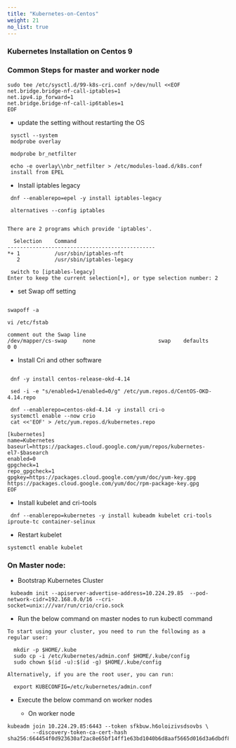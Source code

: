 ```yaml
---
title: "Kubernetes-on-Centos"
weight: 21
no_list: true
---
```


### Kubernetes Installation on Centos 9

### Common Steps for master and worker node
```t
sudo tee /etc/sysctl.d/99-k8s-cri.conf >/dev/null <<EOF
net.bridge.bridge-nf-call-iptables=1
net.ipv4.ip_forward=1
net.bridge.bridge-nf-call-ip6tables=1
EOF
```
- update the setting without restarting the OS
```t
 sysctl --system
 modprobe overlay

 modprobe br_netfilter

 echo -e overlay\\nbr_netfilter > /etc/modules-load.d/k8s.conf
 install from EPEL
```
- Install iptables legacy
```t
 dnf --enablerepo=epel -y install iptables-legacy

 alternatives --config iptables


There are 2 programs which provide 'iptables'.

  Selection    Command
-----------------------------------------------
*+ 1           /usr/sbin/iptables-nft
   2           /usr/sbin/iptables-legacy

 switch to [iptables-legacy]
Enter to keep the current selection[+], or type selection number: 2
```

 - set Swap off setting
 ```t

 swapoff -a

 vi /etc/fstab

 comment out the Swap line
/dev/mapper/cs-swap     none                    swap    defaults        0 0

```


- Install Cri and other software
```t

 dnf -y install centos-release-okd-4.14

 sed -i -e "s/enabled=1/enabled=0/g" /etc/yum.repos.d/CentOS-OKD-4.14.repo

 dnf --enablerepo=centos-okd-4.14 -y install cri-o
 systemctl enable --now crio
 cat <<'EOF' > /etc/yum.repos.d/kubernetes.repo

[kubernetes]
name=Kubernetes
baseurl=https://packages.cloud.google.com/yum/repos/kubernetes-el7-$basearch
enabled=0
gpgcheck=1
repo_gpgcheck=1
gpgkey=https://packages.cloud.google.com/yum/doc/yum-key.gpg https://packages.cloud.google.com/yum/doc/rpm-package-key.gpg
EOF

```

- Install kubelet and cri-tools
```t
 dnf --enablerepo=kubernetes -y install kubeadm kubelet cri-tools iproute-tc container-selinux
 ```
 - Restart kubelet
 ```t
 systemctl enable kubelet 
 
 ```
 
 
 
### On Master node:
 - Bootstrap Kubernetes Cluster
 ```t
  kubeadm init --apiserver-advertise-address=10.224.29.85  --pod-network-cidr=192.168.0.0/16 --cri-socket=unix:///var/run/crio/crio.sock

```

-  Run the below command on master nodes to run kubectl command
```t
To start using your cluster, you need to run the following as a regular user:

  mkdir -p $HOME/.kube
  sudo cp -i /etc/kubernetes/admin.conf $HOME/.kube/config
  sudo chown $(id -u):$(id -g) $HOME/.kube/config

Alternatively, if you are the root user, you can run:

  export KUBECONFIG=/etc/kubernetes/admin.conf
```

- Execute the below command on worker nodes

   - On worker  node 
```t
kubeadm join 10.224.29.85:6443 --token sfkbuw.h6oloizivsdsovbs \
        --discovery-token-ca-cert-hash sha256:664454f0d923630af2ac8e65bf14ff1e63bd1040b6d8aaf5665d016d3a6dbdf8
```
